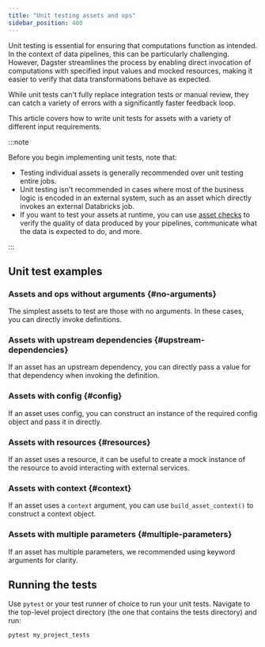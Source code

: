 ```yaml
---
title: "Unit testing assets and ops"
sidebar_position: 400
---
```


Unit testing is essential for ensuring that computations function as intended. In the context of data pipelines, this can be particularly challenging. However, Dagster streamlines the process by enabling direct invocation of computations with specified input values and mocked resources, making it easier to verify that data transformations behave as expected.

While unit tests can't fully replace integration tests or manual review, they can catch a variety of errors with a significantly faster feedback loop.

This article covers how to write unit tests for assets with a variety of different input requirements.

:::note

Before you begin implementing unit tests, note that:

- Testing individual assets is generally recommended over unit testing entire jobs.
- Unit testing isn't recommended in cases where most of the business logic is encoded in an external system, such as an asset which directly invokes an external Databricks job.
- If you want to test your assets at runtime, you can use [asset checks](/guides/test/asset-checks) to verify the quality of data produced by your pipelines, communicate what the data is expected to do, and more.

:::

## Unit test examples

### Assets and ops without arguments \{#no-arguments}

The simplest assets to test are those with no arguments. In these cases, you can directly invoke definitions.

<CodeExample path="docs_snippets/docs_snippets/guides/quality-testing/unit-testing-assets-and-ops/asset-no-argument.py" language="python"/>

### Assets with upstream dependencies \{#upstream-dependencies}

If an asset has an upstream dependency, you can directly pass a value for that dependency when invoking the definition.

<CodeExample path="docs_snippets/docs_snippets/guides/quality-testing/unit-testing-assets-and-ops/asset-dependency.py" language="python" />

### Assets with config \{#config}

If an asset uses config, you can construct an instance of the required config object and pass it in directly.

<CodeExample path="docs_snippets/docs_snippets/guides/quality-testing/unit-testing-assets-and-ops/asset-config.py" language="python" />

### Assets with resources \{#resources}

If an asset uses a resource, it can be useful to create a mock instance of the resource to avoid interacting with external services.

<CodeExample path="docs_snippets/docs_snippets/guides/quality-testing/unit-testing-assets-and-ops/asset-resource.py" language="python" />

### Assets with context \{#context}

If an asset uses a `context` argument, you can use `build_asset_context()` to construct a context object.

<CodeExample path="docs_snippets/docs_snippets/guides/quality-testing/unit-testing-assets-and-ops/asset-context.py" language="python" />

### Assets with multiple parameters \{#multiple-parameters}

If an asset has multiple parameters, we recommended using keyword arguments for clarity.

<CodeExample path="docs_snippets/docs_snippets/guides/quality-testing/unit-testing-assets-and-ops/asset-combo.py" language="python" />

## Running the tests

Use `pytest` or your test runner of choice to run your unit tests. Navigate to the top-level project directory (the one that contains the tests directory) and run:

```
pytest my_project_tests
```